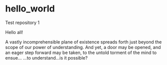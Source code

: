 # hello_world
Test repository 1

Hello all!

A vastly incomprehensible plane of existence spreads forth just beyond the scope of our power of understanding.
And yet, a door may be opened, and an eager step forward may be taken, to the untold torment of the mind to ensue...
...to understand...is it possible?
